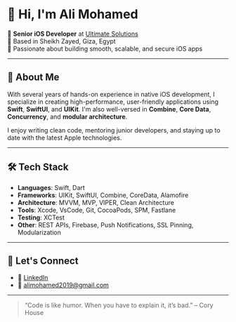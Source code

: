 # 👋 Hi, I'm Ali Mohamed

🚀 **Senior iOS Developer** at [Ultimate Solutions](https://ultimatesolutionsportal.com)  
📍 Based in Sheikh Zayed, Giza, Egypt  
📱 Passionate about building smooth, scalable, and secure iOS apps  

---

## 🧠 About Me

With several years of hands-on experience in native iOS development, I specialize in creating high-performance, user-friendly applications using **Swift**, **SwiftUI**, and **UIKit**. I'm also well-versed in **Combine**, **Core Data**, **Concurrency**, and **modular architecture**.

I enjoy writing clean code, mentoring junior developers, and staying up to date with the latest Apple technologies.

---

## 🛠 Tech Stack

- **Languages**: Swift, Dart
- **Frameworks**: UIKit, SwiftUI, Combine, CoreData, Alamofire
- **Architecture**: MVVM, MVP, VIPER, Clean Architecture
- **Tools**: Xcode, VsCode, Git, CocoaPods, SPM, Fastlane
- **Testing**: XCTest
- **Other**: REST APIs, Firebase, Push Notifications, SSL Pinning, Modularization


---

## 🤝 Let's Connect

- 💼 [LinkedIn](https://www.linkedin.com/in/ali-mohamed-59989318b)
- 📧 alimohamed2019@gmail.com

---

> “Code is like humor. When you have to explain it, it’s bad.” – Cory House
